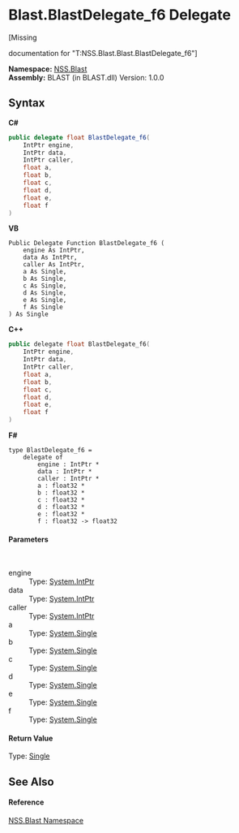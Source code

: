 # Blast.BlastDelegate_f6 Delegate
 

\[Missing <summary> documentation for "T:NSS.Blast.Blast.BlastDelegate_f6"\]

**Namespace:**&nbsp;<a href="88b55311-4a89-0894-e27a-e157e443c7f7.md">NSS.Blast</a><br />**Assembly:**&nbsp;BLAST (in BLAST.dll) Version: 1.0.0

## Syntax

**C#**<br />
``` C#
public delegate float BlastDelegate_f6(
	IntPtr engine,
	IntPtr data,
	IntPtr caller,
	float a,
	float b,
	float c,
	float d,
	float e,
	float f
)
```

**VB**<br />
``` VB
Public Delegate Function BlastDelegate_f6 ( 
	engine As IntPtr,
	data As IntPtr,
	caller As IntPtr,
	a As Single,
	b As Single,
	c As Single,
	d As Single,
	e As Single,
	f As Single
) As Single
```

**C++**<br />
``` C++
public delegate float BlastDelegate_f6(
	IntPtr engine, 
	IntPtr data, 
	IntPtr caller, 
	float a, 
	float b, 
	float c, 
	float d, 
	float e, 
	float f
)
```

**F#**<br />
``` F#
type BlastDelegate_f6 = 
    delegate of 
        engine : IntPtr * 
        data : IntPtr * 
        caller : IntPtr * 
        a : float32 * 
        b : float32 * 
        c : float32 * 
        d : float32 * 
        e : float32 * 
        f : float32 -> float32
```


#### Parameters
&nbsp;<dl><dt>engine</dt><dd>Type: <a href="https://docs.microsoft.com/dotnet/api/system.intptr" target="_blank" rel="noopener noreferrer">System.IntPtr</a><br /></dd><dt>data</dt><dd>Type: <a href="https://docs.microsoft.com/dotnet/api/system.intptr" target="_blank" rel="noopener noreferrer">System.IntPtr</a><br /></dd><dt>caller</dt><dd>Type: <a href="https://docs.microsoft.com/dotnet/api/system.intptr" target="_blank" rel="noopener noreferrer">System.IntPtr</a><br /></dd><dt>a</dt><dd>Type: <a href="https://docs.microsoft.com/dotnet/api/system.single" target="_blank" rel="noopener noreferrer">System.Single</a><br /></dd><dt>b</dt><dd>Type: <a href="https://docs.microsoft.com/dotnet/api/system.single" target="_blank" rel="noopener noreferrer">System.Single</a><br /></dd><dt>c</dt><dd>Type: <a href="https://docs.microsoft.com/dotnet/api/system.single" target="_blank" rel="noopener noreferrer">System.Single</a><br /></dd><dt>d</dt><dd>Type: <a href="https://docs.microsoft.com/dotnet/api/system.single" target="_blank" rel="noopener noreferrer">System.Single</a><br /></dd><dt>e</dt><dd>Type: <a href="https://docs.microsoft.com/dotnet/api/system.single" target="_blank" rel="noopener noreferrer">System.Single</a><br /></dd><dt>f</dt><dd>Type: <a href="https://docs.microsoft.com/dotnet/api/system.single" target="_blank" rel="noopener noreferrer">System.Single</a><br /></dd></dl>

#### Return Value
Type: <a href="https://docs.microsoft.com/dotnet/api/system.single" target="_blank" rel="noopener noreferrer">Single</a>

## See Also


#### Reference
<a href="88b55311-4a89-0894-e27a-e157e443c7f7.md">NSS.Blast Namespace</a><br />